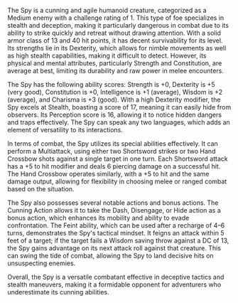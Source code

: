 The Spy is a cunning and agile humanoid creature, categorized as a Medium enemy with a challenge rating of 1. This type of foe specializes in stealth and deception, making it particularly dangerous in combat due to its ability to strike quickly and retreat without drawing attention. With a solid armor class of 13 and 40 hit points, it has decent survivability for its level. Its strengths lie in its Dexterity, which allows for nimble movements as well as high stealth capabilities, making it difficult to detect. However, its physical and mental attributes, particularly Strength and Constitution, are average at best, limiting its durability and raw power in melee encounters.

The Spy has the following ability scores: Strength is +0, Dexterity is +5 (very good), Constitution is +0, Intelligence is +1 (average), Wisdom is +2 (average), and Charisma is +3 (good). With a high Dexterity modifier, the Spy excels at Stealth, boasting a score of 17, meaning it can easily hide from observers. Its Perception score is 16, allowing it to notice hidden dangers and traps effectively. The Spy can speak any two languages, which adds an element of versatility to its interactions.

In terms of combat, the Spy utilizes its special abilities effectively. It can perform a Multiattack, using either two Shortsword strikes or two Hand Crossbow shots against a single target in one turn. Each Shortsword attack has a +5 to hit modifier and deals 6 piercing damage on a successful hit. The Hand Crossbow operates similarly, with a +5 to hit and the same damage output, allowing for flexibility in choosing melee or ranged combat based on the situation.

The Spy also possesses several notable actions and bonus actions. The Cunning Action allows it to take the Dash, Disengage, or Hide action as a bonus action, which enhances its mobility and ability to evade confrontation. The Feint ability, which can be used after a recharge of 4–6 turns, demonstrates the Spy's tactical mindset. It feigns an attack within 5 feet of a target; if the target fails a Wisdom saving throw against a DC of 13, the Spy gains advantage on its next attack roll against that creature. This can swing the tide of combat, allowing the Spy to land decisive hits on unsuspecting enemies.

Overall, the Spy is a versatile combatant effective in deceptive tactics and stealth maneuvers, making it a formidable opponent for adventurers who underestimate its cunning abilities.